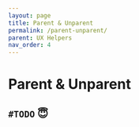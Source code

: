 ```yaml
---
layout: page
title: Parent & Unparent
permalink: /parent-unparent/
parent: UX Helpers
nav_order: 4
---
```

<link rel="stylesheet" href="../assets/css/style.css">

# Parent & Unparent

## `#TODO` 😇